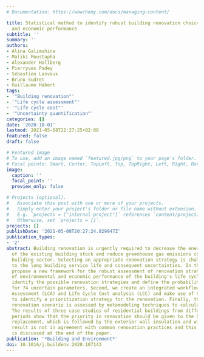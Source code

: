 ```yaml
---
# Documentation: https://wowchemy.com/docs/managing-content/

title: Statistical method to identify robust building renovation choices for environmental
  and economic performance
subtitle: ''
summary: ''
authors:
- Alina Galimshina
- Maliki Moustapha
- Alexander Hollberg
- Pierryves Padey
- Sébastien Lasvaux
- Bruno Sudret
- Guillaume Habert
tags:
- '"Building renovation"'
- '"Life cycle assessment"'
- '"Life cycle cost"'
- '"Uncertainty quantification"'
categories: []
date: '2020-10-01'
lastmod: 2021-05-08T22:27:25+02:00
featured: false
draft: false

# Featured image
# To use, add an image named `featured.jpg/png` to your page's folder.
# Focal points: Smart, Center, TopLeft, Top, TopRight, Left, Right, BottomLeft, Bottom, BottomRight.
image:
  caption: ''
  focal_point: ''
  preview_only: false

# Projects (optional).
#   Associate this post with one or more of your projects.
#   Simply enter your project's folder or file name without extension.
#   E.g. `projects = ["internal-project"]` references `content/project/deep-learning/index.md`.
#   Otherwise, set `projects = []`.
projects: []
publishDate: '2021-05-08T20:27:24.829947Z'
publication_types:
- '2'
abstract: Building renovation is urgently required to decrease the energy consumption
  of the existing building stock and reduce greenhouse gas emissions coming from the
  building sector. Selecting an appropriate renovation strategy is challenging due
  to the long building service life and consequent uncertainties. In this paper, we
  propose a new framework for the robust assessment of renovation strategies in terms
  of environmental and economic performance of the building's life cycle. First, we
  identify the possible renovation strategies and define the probability distributions
  for 74 uncertain parameters. Second, we create an integrated workflow for Life Cycle
  Assessment (LCA) and Life Cycle Cost analysis (LCC) and make use of Sobol' indices
  to identify a prioritization strategy for the renovation. Finally, the selected
  renovation scenario is assessed by metamodeling techniques to calculate its robustness.
  The results of three case studies of residential buildings from different construction
  periods show that the priority in renovation should be given to the heating system
  replacement, which is followed by the exterior wall insulation and windows. This
  result is not in agreement with common renovation practices and this discrepancy
  is discussed at the end of the paper.
publication: '*Building and Environment*'
doi: 10.1016/j.buildenv.2020.107143
---
```

